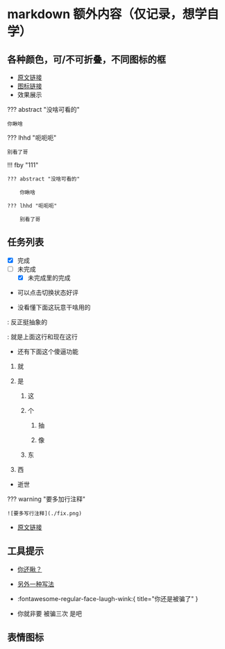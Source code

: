 # markdown 额外内容（仅记录，想学自学）

## 各种颜色，可/不可折叠，不同图标的框

- [原文链接](https://squidfunk.github.io/mkdocs-material/reference/admonitions/#inline-blocks-inline-end)
- [图标链接](https://github.com/squidfunk/mkdocs-material/tree/master/material/templates/.icons)
- 效果展示

??? abstract "没啥可看的"

    你瞅啥

??? lhhd "呃呃呃"

    别看了哥

!!! fby "111"

    ??? abstract "没啥可看的"
    
        你瞅啥
    
    ??? lhhd "呃呃呃"
    
        别看了哥

## 任务列表

- [x] 完成
- [ ] 未完成
    * [x] 未完成里的完成

- 可以点击切换状态好评

- 没看懂下面这玩意干啥用的

:   反正挺抽象的

:   就是上面这行和现在这行

- 还有下面这个傻逼功能

<!------>

1. 就

2. 是

    1. 这
    
    2. 个
    
        1. 抽
    
        2. 像
    
    1. 东

1. 西

<!------>

- 逝世

??? warning "要多加行注释"

    ![要多写行注释](./fix.png)


- [原文链接](https://squidfunk.github.io/mkdocs-material/reference/lists/)

## 工具提示

- [你还瞅？](https://www.bilibili.com/video/BV1hq4y1s7VH/?spm_id_from=333.337.search-card.all.click "你被骗了")

- [另外一种写法][111]

- :fontawesome-regular-face-laugh-wink:{ title="你还是被骗了" }

- 你就非要 被骗三次 是吧

[111]: https://www.bilibili.com/video/BV1hq4y1s7VH/?spm_id_from=333.337.search-card.all.click "你又被骗了"

## 表情图标

